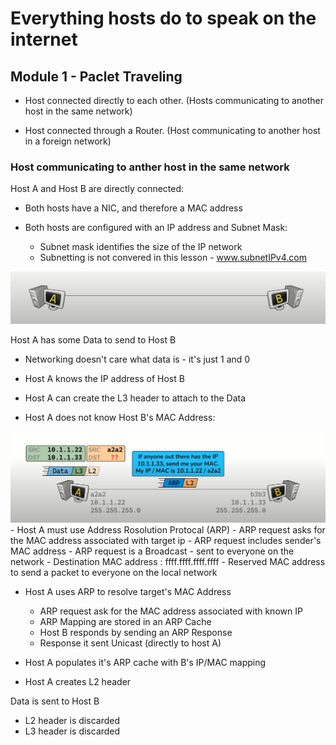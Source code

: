 # Everything hosts do to speak on the internet 

## Module 1 - Paclet Traveling

- Host connected directly to each other. (Hosts communicating to another host in the same network) 

- Host connected through a Router. (Host communicating to another host in a foreign network) 

### Host communicating to anther host in the same network

Host A and Host B are directly connected: 
- Both hosts have a NIC, and therefore a MAC address

- Both hosts are configured with an IP address and Subnet Mask:
    - Subnet mask identifies the size of the IP network 
    - Subnetting is not convered in this lesson - www.subnetIPv4.com 

![Alt text](image.png)

Host A has some Data to send to Host B

-  Networking doesn't care what data is - it's just 1 and 0 

- Host A knows the IP  address of Host B 

- Host A can create the L3 header to attach to the Data 

- Host A does not know Host B's MAC Address:

![Alt text](image-1.png)
    - Host A must use Address Rosolution Protocal (ARP)
    - ARP request asks for the MAC address associated with target ip
    - ARP request includes sender's MAC address
    - ARP request is a Broadcast - sent to everyone on the network 
    - Destination MAC address : ffff.ffff.ffff.ffff
    - Reserved MAC address to send a packet to everyone on the local network 
- Host A uses ARP to resolve target's MAC Address
    - ARP request ask for the MAC address associated with known IP 
    - ARP Mapping are stored in an ARP Cache
    - Host B responds by sending an ARP Response
    - Response it sent Unicast (directly to host A)

- Host A populates it's ARP cache with B's IP/MAC mapping

- Host A creates L2 header

Data is sent to Host B 
 - L2 header is discarded 
 - L3 header is discarded